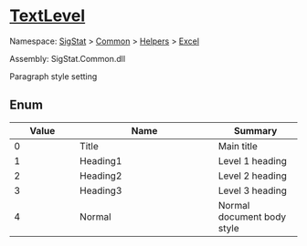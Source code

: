 # [TextLevel](./TextLevel.md)
Namespace: [SigStat]() > [Common](./../../README.md) > [Helpers](./../README.md) > [Excel](./README.md)

Assembly: SigStat.Common.dll


Paragraph style setting

##	Enum

| Value<a href="#"><img width=160></a> | Name<a href="#"><img width=475></a> | Summary<a href="#"><img width=160></a> | 
| --- | --- | --- | 
| 0| Title| Main title| <br>
| 1| Heading1| Level 1 heading| <br>
| 2| Heading2| Level 2 heading| <br>
| 3| Heading3| Level 3 heading| <br>
| 4| Normal| Normal document body style| <br>


